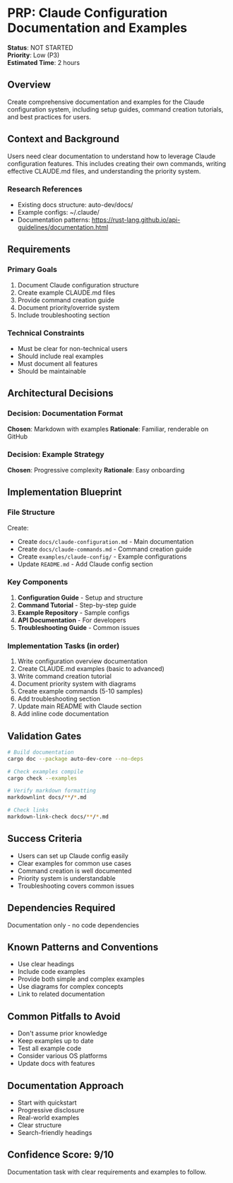 # PRP: Claude Configuration Documentation and Examples

**Status**: NOT STARTED  
**Priority**: Low (P3)  
**Estimated Time**: 2 hours

## Overview
Create comprehensive documentation and examples for the Claude configuration system, including setup guides, command creation tutorials, and best practices for users.

## Context and Background
Users need clear documentation to understand how to leverage Claude configuration features. This includes creating their own commands, writing effective CLAUDE.md files, and understanding the priority system.

### Research References
- Existing docs structure: auto-dev/docs/
- Example configs: ~/.claude/
- Documentation patterns: https://rust-lang.github.io/api-guidelines/documentation.html

## Requirements

### Primary Goals
1. Document Claude configuration structure
2. Create example CLAUDE.md files
3. Provide command creation guide
4. Document priority/override system
5. Include troubleshooting section

### Technical Constraints
- Must be clear for non-technical users
- Should include real examples
- Must document all features
- Should be maintainable

## Architectural Decisions

### Decision: Documentation Format
**Chosen**: Markdown with examples
**Rationale**: Familiar, renderable on GitHub

### Decision: Example Strategy
**Chosen**: Progressive complexity
**Rationale**: Easy onboarding

## Implementation Blueprint

### File Structure
Create:
- Create `docs/claude-configuration.md` - Main documentation
- Create `docs/claude-commands.md` - Command creation guide
- Create `examples/claude-config/` - Example configurations
- Update `README.md` - Add Claude config section

### Key Components
1. **Configuration Guide** - Setup and structure
2. **Command Tutorial** - Step-by-step guide
3. **Example Repository** - Sample configs
4. **API Documentation** - For developers
5. **Troubleshooting Guide** - Common issues

### Implementation Tasks (in order)
1. Write configuration overview documentation
2. Create CLAUDE.md examples (basic to advanced)
3. Write command creation tutorial
4. Document priority system with diagrams
5. Create example commands (5-10 samples)
6. Add troubleshooting section
7. Update main README with Claude section
8. Add inline code documentation

## Validation Gates

```bash
# Build documentation
cargo doc --package auto-dev-core --no-deps

# Check examples compile
cargo check --examples

# Verify markdown formatting
markdownlint docs/**/*.md

# Check links
markdown-link-check docs/**/*.md
```

## Success Criteria
- Users can set up Claude config easily
- Clear examples for common use cases
- Command creation is well documented
- Priority system is understandable
- Troubleshooting covers common issues

## Dependencies Required
Documentation only - no code dependencies

## Known Patterns and Conventions
- Use clear headings
- Include code examples
- Provide both simple and complex examples
- Use diagrams for complex concepts
- Link to related documentation

## Common Pitfalls to Avoid
- Don't assume prior knowledge
- Keep examples up to date
- Test all example code
- Consider various OS platforms
- Update docs with features

## Documentation Approach
- Start with quickstart
- Progressive disclosure
- Real-world examples
- Clear structure
- Search-friendly headings

## Confidence Score: 9/10
Documentation task with clear requirements and examples to follow.

